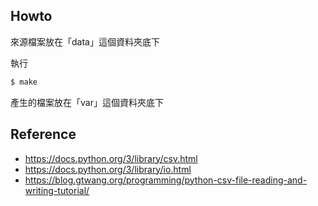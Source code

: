 

## Howto

來源檔案放在「data」這個資料夾底下

執行

``` sh
$ make
```

產生的檔案放在「var」這個資料夾底下


## Reference

* https://docs.python.org/3/library/csv.html
* https://docs.python.org/3/library/io.html
* https://blog.gtwang.org/programming/python-csv-file-reading-and-writing-tutorial/
